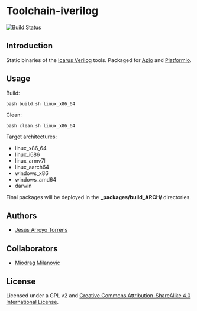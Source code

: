 # Toolchain-iverilog

[![Build Status](https://travis-ci.org/FPGAwars/toolchain-iverilog.svg)](https://travis-ci.org/FPGAwars/toolchain-iverilog)

## Introduction

Static binaries of the [Icarus Verilog](http://iverilog.icarus.com) tools. Packaged for [Apio](https://github.com/FPGAwars/apio) and [Platformio](http://platformio.org/).

## Usage

Build:

```
bash build.sh linux_x86_64
```

Clean:

```
bash clean.sh linux_x86_64
```

Target architectures:
* linux_x86_64
* linux_i686
* linux_armv7l
* linux_aarch64
* windows_x86
* windows_amd64
* darwin

Final packages will be deployed in the **\_packages/build_ARCH/** directories.

## Authors

* [Jesús Arroyo Torrens](https://github.com/Jesus89)

## Collaborators

* [Miodrag Milanovic](https://github.com/mmicko)

## License

Licensed under a GPL v2 and [Creative Commons Attribution-ShareAlike 4.0 International License](http://creativecommons.org/licenses/by-sa/4.0/).
